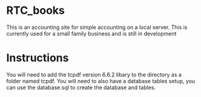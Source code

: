# RTC_books
This is an accounting site for simple accounting on a local server. This is currently used for a small family business and is still in development

# Instructions
You will need to add the tcpdf version 6.6.2 libary to the directory as a folder named tcpdf.
You will need to also have a database tables setup, you can use the database.sql to create the database and tables.
